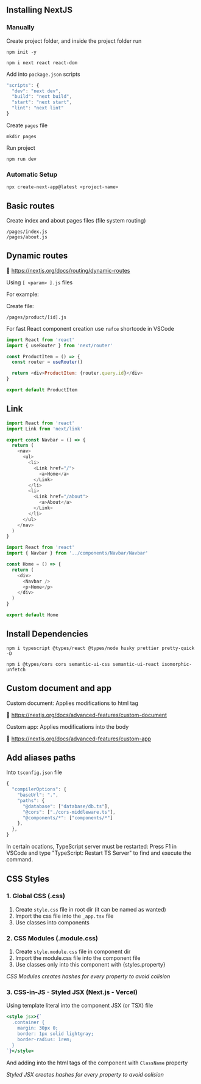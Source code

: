 ## Installing NextJS

### Manually

Create project folder, and inside the project folder run

```
npm init -y
```

```
npm i next react react-dom
```

Add into `package.json` scripts

```js
"scripts": {
  "dev": "next dev",
  "build": "next build",
  "start": "next start",
  "lint": "next lint"
}
```

Create `pages` file

```
mkdir pages
```

Run project

```
npm run dev
```

### Automatic Setup

```
npx create-next-app@latest <project-name>
```

## Basic routes

Create index and about pages files (file system routing)

```
/pages/index.js
/pages/about.js
```

## Dynamic routes

📖 https://nextjs.org/docs/routing/dynamic-routes

Using `[ <param> ].js` files

For example:

Create file:

```
/pages/product/[id].js
```

For fast React component creation use `rafce` shortcode in VSCode

```js
import React from 'react'
import { useRouter } from 'next/router'

const ProductItem = () => {
  const router = useRouter()

  return <div>ProductItem: {router.query.id}</div>
}

export default ProductItem
```

## Link

```js
import React from 'react'
import Link from 'next/link'

export const Navbar = () => {
  return (
    <nav>
      <ul>
        <li>
          <Link href="/">
            <a>Home</a>
          </Link>
        </li>
        <li>
          <Link href="/about">
            <a>About</a>
          </Link>
        </li>
      </ul>
    </nav>
  )
}
```

```js
import React from 'react'
import { Navbar } from '../components/Navbar/Navbar'

const Home = () => {
  return (
    <div>
      <Navbar />
      <p>Home</p>
    </div>
  )
}

export default Home
```

## Install Dependencies

```
npm i typescript @types/react @types/node husky prettier pretty-quick -D
```

```
npm i @types/cors cors semantic-ui-css semantic-ui-react isomorphic-unfetch
```

## Custom document and app

Custom document: Applies modifications to html tag

📖 https://nextjs.org/docs/advanced-features/custom-document

Custom app: Applies modifications into the body

📖 https://nextjs.org/docs/advanced-features/custom-app

## Add aliases paths

Into `tsconfig.json` file

```ts
{
  "compilerOptions": {
    "baseUrl": ".",
    "paths": {
      "@database": ["database/db.ts"],
      "@cors": ["./cors-middleware.ts"],
      "@components/*": ["components/*"]
    },
  },
}
```

In certain ocations, TypeScript server must be restarted: Press F1 in VSCode and type "TypeScript: Restart TS Server" to find and execute the command.

## CSS Styles

### 1. Global CSS (.css)

1. Create `style.css` file in root dir (it can be named as wanted)
2. Import the css file into the `_app.tsx` file
3. Use classes into components

### 2. CSS Modules (.module.css)

1. Create `style.module.css` file in component dir
2. Import the module.css file into the component file
3. Use classes only into this component with {styles.property}

_CSS Modules creates hashes for every property to avoid colision_

### 3. CSS-in-JS - Styled JSX (Next.js - Vercel)

Using template literal into the component JSX (or TSX) file

```jsx
<style jsx>{`
  .container {
    margin: 30px 0;
    border: 1px solid lightgray;
    border-radius: 1rem;
  }
`}</style>
```

And adding into the html tags of the component with `ClassName` property

_Styled JSX creates hashes for every property to avoid colision_
